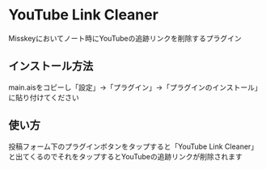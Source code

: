 # YouTube Link Cleaner
Misskeyにおいてノート時にYouTubeの追跡リンクを削除するプラグイン

## インストール方法

main.aisをコピーし「設定」->「プラグイン」->「プラグインのインストール」に貼り付けてください

## 使い方

投稿フォーム下のプラグインボタンをタップすると「YouTube Link Cleaner」と出てくるのでそれをタップするとYouTubeの追跡リンクが削除されます

